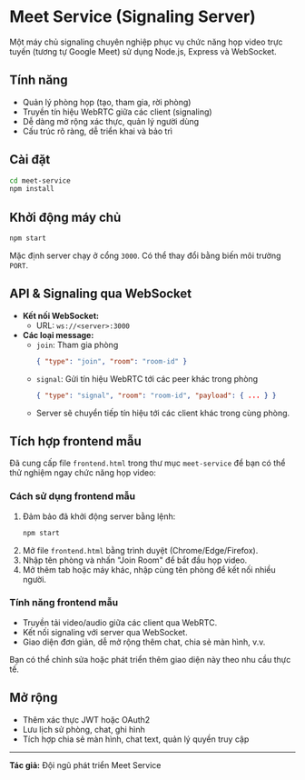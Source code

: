 # Meet Service (Signaling Server)

Một máy chủ signaling chuyên nghiệp phục vụ chức năng họp video trực tuyến (tương tự Google Meet) sử dụng Node.js, Express và WebSocket.

## Tính năng
- Quản lý phòng họp (tạo, tham gia, rời phòng)
- Truyền tín hiệu WebRTC giữa các client (signaling)
- Dễ dàng mở rộng xác thực, quản lý người dùng
- Cấu trúc rõ ràng, dễ triển khai và bảo trì

## Cài đặt

```bash
cd meet-service
npm install
```

## Khởi động máy chủ

```bash
npm start
```

Mặc định server chạy ở cổng `3000`. Có thể thay đổi bằng biến môi trường `PORT`.

## API & Signaling qua WebSocket

- **Kết nối WebSocket:**
  - URL: `ws://<server>:3000`
- **Các loại message:**
  - `join`: Tham gia phòng
    ```json
    { "type": "join", "room": "room-id" }
    ```
  - `signal`: Gửi tín hiệu WebRTC tới các peer khác trong phòng
    ```json
    { "type": "signal", "room": "room-id", "payload": { ... } }
    ```
  - Server sẽ chuyển tiếp tín hiệu tới các client khác trong cùng phòng.

## Tích hợp frontend mẫu

Đã cung cấp file `frontend.html` trong thư mục `meet-service` để bạn có thể thử nghiệm ngay chức năng họp video:

### Cách sử dụng frontend mẫu

1. Đảm bảo đã khởi động server bằng lệnh:
   ```bash
   npm start
   ```
2. Mở file `frontend.html` bằng trình duyệt (Chrome/Edge/Firefox).
3. Nhập tên phòng và nhấn "Join Room" để bắt đầu họp video.
4. Mở thêm tab hoặc máy khác, nhập cùng tên phòng để kết nối nhiều người.

### Tính năng frontend mẫu
- Truyền tải video/audio giữa các client qua WebRTC.
- Kết nối signaling với server qua WebSocket.
- Giao diện đơn giản, dễ mở rộng thêm chat, chia sẻ màn hình, v.v.

Bạn có thể chỉnh sửa hoặc phát triển thêm giao diện này theo nhu cầu thực tế.

## Mở rộng
- Thêm xác thực JWT hoặc OAuth2
- Lưu lịch sử phòng, chat, ghi hình
- Tích hợp chia sẻ màn hình, chat text, quản lý quyền truy cập

---

**Tác giả:** Đội ngũ phát triển Meet Service
